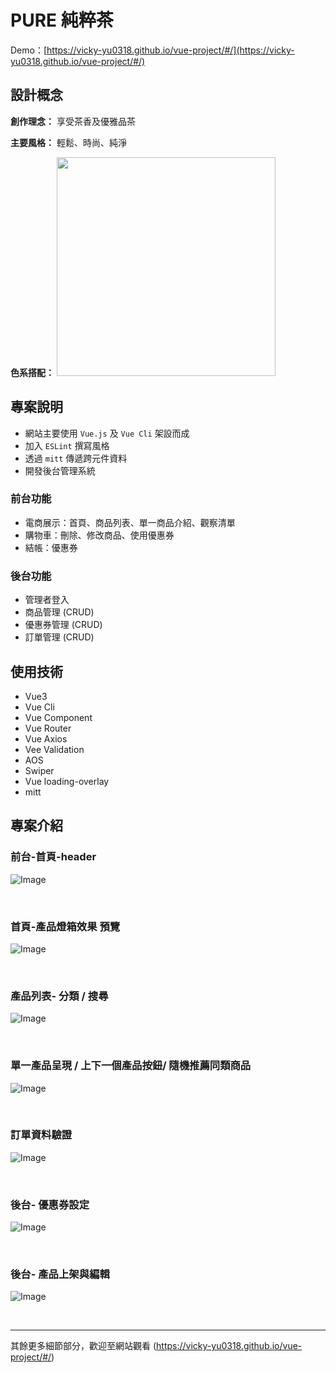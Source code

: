 # PURE 純粹茶
Demo：[https://vicky-yu0318.github.io/vue-project/#/](https://vicky-yu0318.github.io/vue-project/#/)


## 設計概念
**創作理念：** 享受茶香及優雅品茶<br>

**主要風格：** 輕鬆、時尚、純淨<br>

**色系搭配：**
<img src="https://upload.cc/i1/2022/04/23/1KzZai.png" width="350" />

## 專案說明
* 網站主要使用 `Vue.js` 及 `Vue Cli` 架設而成
* 加入 `ESLint` 撰寫風格
* 透過 `mitt` 傳遞跨元件資料
* 開發後台管理系統

### 前台功能
* 電商展示：首頁、商品列表、單一商品介紹、觀察清單
* 購物車：刪除、修改商品、使用優惠券
* 結帳：優惠券

### 後台功能
* 管理者登入
* 商品管理 (CRUD)
* 優惠券管理 (CRUD)
* 訂單管理 (CRUD)


## 使用技術
- Vue3
- Vue Cli
- Vue Component
- Vue Router
- Vue Axios
- Vee Validation
- AOS
- Swiper
- Vue loading-overlay
- mitt

## 專案介紹
### 前台-首頁-header
![Image](https://upload.cc/i1/2022/04/23/kM3FHO.png)

<br>


### 首頁-產品燈箱效果 預覽
![Image](https://upload.cc/i1/2022/04/23/EjN8U9.png)

<br>


### 產品列表- 分類 / 搜尋

![Image](https://upload.cc/i1/2022/04/23/Vpy2Uw.png)

<br>



### 單一產品呈現 / 上下一個產品按鈕/ 隨機推薦同類商品
![Image](https://upload.cc/i1/2022/04/23/EL12nu.png)

<br>


### 訂單資料驗證
![Image](https://upload.cc/i1/2022/04/23/uBHFcs.png)

<br>

### 後台- 優惠券設定
![Image](https://upload.cc/i1/2022/04/23/d0moRA.png)

<br>


### 後台- 產品上架與編輯
![Image](https://upload.cc/i1/2022/04/23/VHjA3N.png)

<br>
<hr>



其餘更多細節部分，歡迎至網站觀看 
(https://vicky-yu0318.github.io/vue-project/#/)

